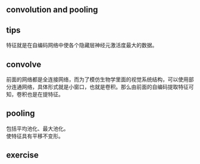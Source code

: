 convolution and pooling
------
## tips
特征就是在自编码网络中使各个隐藏层神经元激活度最大的数据。
## convolve
前面的网络都是全连接网络，而为了模仿生物学里面的视觉系统结构，可以使用部分连通网络，具体形式就是小窗口，也就是卷积。那么由前面的自编码提取特征可知，卷积也是在提特征。
## pooling
包括平均池化、最大池化。  
使特征具有平移不变形。
## exercise
